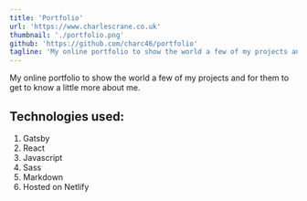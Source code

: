 ```yaml
---
title: 'Portfolio'
url: 'https://www.charlescrane.co.uk'
thumbnail: './portfolio.png'
github: 'https://github.com/charc46/portfolio'
tagline: 'My online portfolio to show the world a few of my projects and for them to get to know a little more about me.'
---
```


My online portfolio to show the world a few of my projects and for them to get to know a little more about me.

## Technologies used:
1. Gatsby
2. React
3. Javascript
4. Sass
5. Markdown
6. Hosted on Netlify
